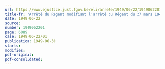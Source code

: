 ```yaml
---
url: https://www.ejustice.just.fgov.be/eli/arrete/1949/06/22/1949062201/justel
title-fr: "Arrêté du Régent modifiant l'arrêté du Régent du 27 mars 1948, organisant les commissions et fixant la procédure pour l'application de la loi du 26 février 1947, contenant le statut des prisonniers politiques et de leurs ayants droit"
date: 1949-06-22
source:
number: 1949062201
page: 6089
case: 1949-06-22/01
publication: 1949-06-30
starts:
modifies:
pdf-original:
pdf-consolidated:
---
```


